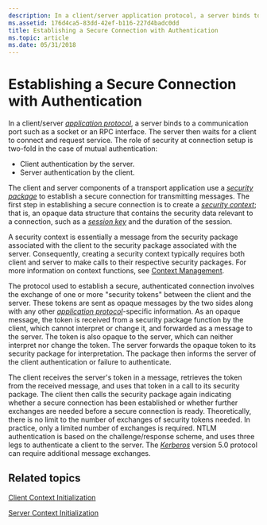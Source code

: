 ```yaml
---
description: In a client/server application protocol, a server binds to a communication port such as a socket or an RPC interface.
ms.assetid: 176d4ca5-83dd-42ef-b116-227d4badc0dd
title: Establishing a Secure Connection with Authentication
ms.topic: article
ms.date: 05/31/2018
---
```


# Establishing a Secure Connection with Authentication

In a client/server [*application protocol*](/windows/desktop/SecGloss/a-gly), a server binds to a communication port such as a socket or an RPC interface. The server then waits for a client to connect and request service. The role of security at connection setup is two-fold in the case of mutual authentication:

-   Client authentication by the server.
-   Server authentication by the client.

The client and server components of a transport application use a [*security package*](/windows/desktop/SecGloss/s-gly) to establish a secure connection for transmitting messages. The first step in establishing a secure connection is to create a [*security context*](/windows/desktop/SecGloss/s-gly); that is, an opaque data structure that contains the security data relevant to a connection, such as a [*session key*](/windows/desktop/SecGloss/s-gly) and the duration of the session.

A security context is essentially a message from the security package associated with the client to the security package associated with the server. Consequently, creating a security context typically requires both client and server to make calls to their respective security packages. For more information on context functions, see [Context Management](authentication-functions.md).

The protocol used to establish a secure, authenticated connection involves the exchange of one or more "security tokens" between the client and the server. These tokens are sent as opaque messages by the two sides along with any other [*application protocol*](/windows/desktop/SecGloss/a-gly)-specific information. As an opaque message, the token is received from a security package function by the client, which cannot interpret or change it, and forwarded as a message to the server. The token is also opaque to the server, which can neither interpret nor change the token. The server forwards the opaque token to its security package for interpretation. The package then informs the server of the client authentication or failure to authenticate.

The client receives the server's token in a message, retrieves the token from the received message, and uses that token in a call to its security package. The client then calls the security package again indicating whether a secure connection has been established or whether further exchanges are needed before a secure connection is ready. Theoretically, there is no limit to the number of exchanges of security tokens needed. In practice, only a limited number of exchanges is required. NTLM authentication is based on the challenge/response scheme, and uses three legs to authenticate a client to the server. The [*Kerberos*](/windows/desktop/SecGloss/k-gly) version 5.0 protocol can require additional message exchanges.

## Related topics

<dl> <dt>

[Client Context Initialization](client-context-initialization.md)
</dt> <dt>

[Server Context Initialization](server-context-initialization.md)
</dt> </dl>

 

 
